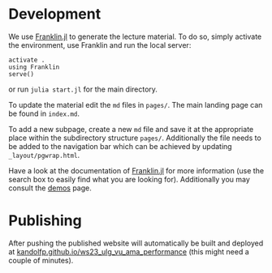 # Development
We use [Franklin.jl](https://franklinjl.org) to generate the lecture material.
To do so, simply activate the environment, use Franklin and run the local server:
```
activate .
using Franklin
serve()
```
or run `julia start.jl` for the main directory.

To update the material edit the `md` files in `pages/`.
The main landing page can be found in `index.md`.

To add a new subpage, create a new `md` file and save it at the appropriate place within the subdirectory structure `pages/`.
Additionally the file needs to be added to the navigation bar which can be achieved by updating `_layout/pgwrap.html`.

Have a look at the documentation of [Franklin.jl](https://franklinjl.org) for more information (use the search box to easily find what you are looking for).
Additionally you may consult the [demos](https://franklinjl.org/demos/) page.


# Publishing
After pushing the published website will automatically be built and deployed at [kandolfp.github.io/ws23_ulg_vu_ama_performance](https://kandolfp.github.io/ws23_ulg_vu_ama_performance/) (this might need a couple of minutes).